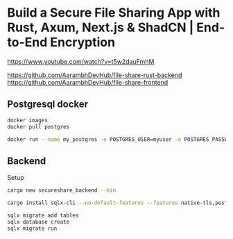 # Build a Secure File Sharing App with Rust, Axum, Next.js & ShadCN | End-to-End Encryption

https://www.youtube.com/watch?v=t5w2dauFmhM

https://github.com/AarambhDevHub/file-share-rust-backend
https://github.com/AarambhDevHub/file-share-frontend

## Postgresql docker

```sh
docker images
docker pull postgres

docker run --name my_postgres -e POSTGRES_USER=myuser -e POSTGRES_PASSWORD=mypassword -e POSTGRES_DB=file_share -p 5432:5432 -d postgres


```

## Backend

Setup

```sh
cargo new secureshare_backend --bin

cargo install sqlx-cli --no-default-features --features native-tls,postgres

sqlx migrate add tables
sqlx database create
sqlx migrate run
```
